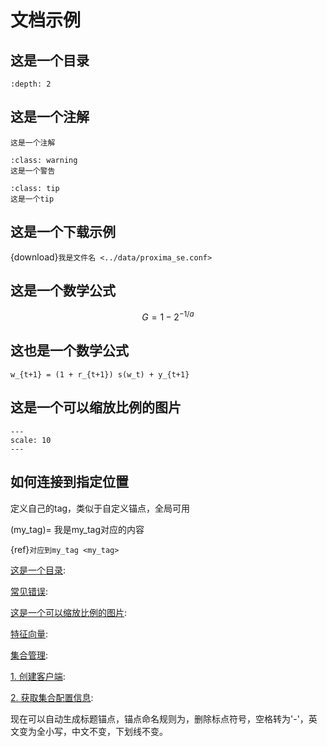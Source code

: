 # 文档示例

## 这是一个目录
```{contents}
:depth: 2
```

## 这是一个注解
```{note}
这是一个注解
```

```{admonition} 这是一个警告
:class: warning
这是一个警告
```

```{admonition} 这是一个tip
:class: tip
这是一个tip
```

## 这是一个下载示例
 {download}`我是文件名 <../data/proxima_se.conf>`


## 这是一个数学公式
$$G = 1 - 2^{-1/a}$$

## 这也是一个数学公式
```{math}
w_{t+1} = (1 + r_{t+1}) s(w_t) + y_{t+1}
```


## 这是一个可以缩放比例的图片
``` {image} images/Proxima.png
---
scale: 10
---
```

## 如何连接到指定位置
定义自己的tag，类似于自定义锚点，全局可用

(my_tag)=
我是my_tag对应的内容



{ref}`对应到my_tag <my_tag>`

[这是一个目录](./sample.md#这是一个目录):

[常见错误](./common_faq.md#常见错误):

[这是一个可以缩放比例的图片](./sample.md#这是一个可以缩放比例的图片):

[特征向量](../MainConcepts/vector.md#特征向量):

[集合管理](../SdkReference/go.md#集合管理):

[1. 创建客户端](../SdkReference/go.md#1-创建客户端):

[2. 获取集合配置信息](../SdkReference/go.md#2-获取集合配置信息):


现在可以自动生成标题锚点，锚点命名规则为，删除标点符号，空格转为'-'，英文变为全小写，中文不变，下划线不变。

